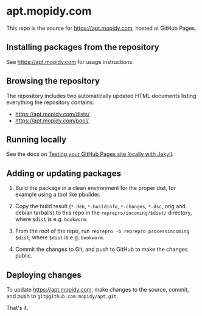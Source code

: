 # apt.mopidy.com

This repo is the source for https://apt.mopidy.com, hosted at GitHub Pages.


## Installing packages from the repository

See https://apt.mopidy.com for usage instructions.


## Browsing the repository

The repository includes two automatically updated HTML documents listing
everything the repository contains:

- https://apt.mopidy.com/dists/
- https://apt.mopidy.com/pool/


## Running locally

See the docs on [Testing your GitHub Pages site locally with Jekyll][1].

[1]: https://help.github.com/en/articles/testing-your-github-pages-site-locally-with-jekyll


## Adding or updating packages

1. Build the package in a clean environment for the proper dist, for example
   using a tool like pbuilder.

2. Copy the build result (`*.deb`, `*.buildinfo`, `*.changes`, `*.dsc`, orig
   and debian tarballs) to this repo in the `reprepro/incoming/$dist/`
   directory, where `$dist` is e.g. `bookworm`.

3. From the root of the repo, run `reprepro -b reprepro processincoming $dist`,
   where `$dist` is e.g. `bookworm`.

4. Commit the changes to Git, and push to GitHub to make the changes public.


## Deploying changes

To update https://apt.mopidy.com, make changes to the source, commit, and
push to `git@github.com:mopidy/apt.git`.

That's it.
